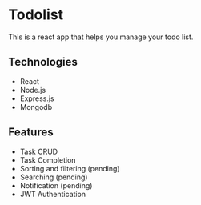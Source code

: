 # Todolist
This is a react app that helps you manage your todo list.

## Technologies
- React
- Node.js
- Express.js
- Mongodb

## Features
- Task CRUD
- Task Completion
- Sorting and filtering (pending)
- Searching (pending)
- Notification (pending)
- JWT Authentication

